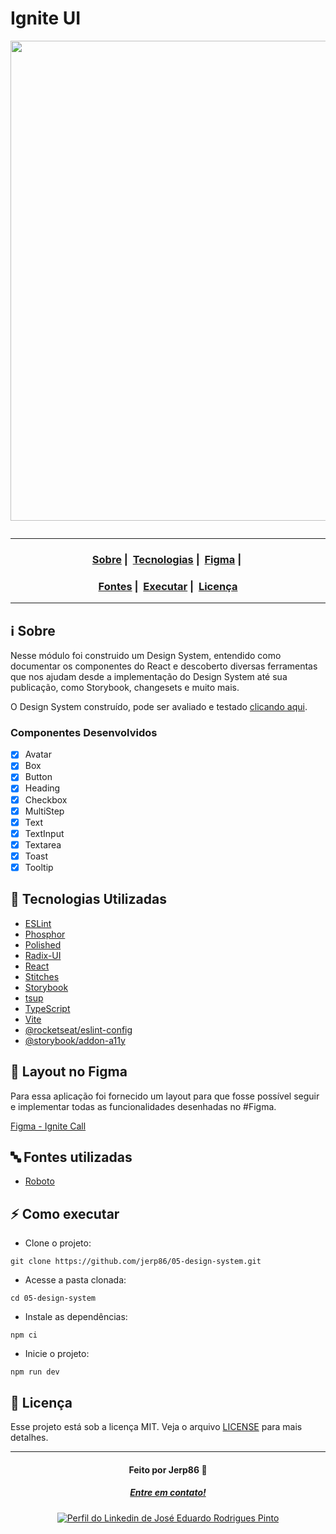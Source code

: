 # Ignite UI

<p align="center" >
  <img src="https://user-images.githubusercontent.com/54115624/219539322-d15feaab-8b18-4fd8-80ae-a84988b0ee5f.png" alt="" width="768" />
</>

<p align="center">
  <a href="LICENSE">
    <img src="https://img.shields.io/badge/License-MIT-green.svg" alt="" />
  </a>
</p>

---

<h3 align="center">
  <a href="#information_source-sobre">Sobre</a>&nbsp;|&nbsp;
  <a href="#rocket-tecnologias-utilizadas">Tecnologias</a>&nbsp;|&nbsp;
  <a href="#art-layout-no-figma">Figma</a>&nbsp;|&nbsp;
</h3>
<h3 align="center">
  <a href="#abc-fontes-utilizadas">Fontes</a>&nbsp;|&nbsp;
  <a href="#zap-como-executar">Executar</a>&nbsp;|&nbsp;
  <a href="#memo-licen%C3%A7a">Licença</a>
</h3>

---

## :information_source: Sobre

Nesse módulo foi construido um Design System, entendido como documentar os componentes do React e descoberto diversas ferramentas que nos ajudam desde a implementação do Design System até sua publicação, como Storybook, changesets e muito mais.

O Design System construído, pode ser avaliado e testado [clicando aqui](https://jerp86.github.io/05-design-system).

### Componentes Desenvolvidos

- [X] Avatar
- [X] Box
- [X] Button
- [X] Heading
- [X] Checkbox
- [X] MultiStep
- [X] Text
- [X] TextInput
- [X] Textarea
- [X] Toast
- [X] Tooltip

## :rocket: Tecnologias Utilizadas

- [ESLint](https://eslint.org/)
- [Phosphor](https://phosphoricons.com/)
- [Polished](https://polished.js.org/)
- [Radix-UI](https://www.radix-ui.com/)
- [React](https://reactjs.org/)
- [Stitches](https://stitches.dev/)
- [Storybook](https://storybook.js.org/)
- [tsup](https://tsup.egoist.dev/)
- [TypeScript](https://www.typescriptlang.org/)
- [Vite](https://vitejs.dev/)
- [@rocketseat/eslint-config](https://github.com/rocketseat/eslint-config-rocketseat#readme)
- [@storybook/addon-a11y](https://storybook.js.org/addons/@storybook/addon-a11y)

## :art: Layout no Figma

Para essa aplicação foi fornecido um layout para que fosse possível seguir e implementar todas as funcionalidades desenhadas no #Figma.

[Figma - Ignite Call](https://www.figma.com/community/file/1161274296921389678)

## :abc: Fontes utilizadas

- [Roboto](https://fonts.google.com/specimen/Roboto)

## :zap: Como executar

- Clone o projeto:
```
git clone https://github.com/jerp86/05-design-system.git
```

- Acesse a pasta clonada:
```
cd 05-design-system
```

- Instale as dependências:
```
npm ci
```

- Inicie o projeto:
```
npm run dev
```

## :memo: Licença

Esse projeto está sob a licença MIT. Veja o arquivo [LICENSE](LICENSE) para mais detalhes.

---

<h4 align="center">
  Feito por Jerp86 👋️
</h4>
<h5 align="center">
  <a href="mailto:jerp.dev@gmail.com">Entre em contato!</a>
</h5>

<p align="center">
  <a href="https://www.linkedin.com/in/jerp/">
    <img alt="Perfil do Linkedin de José Eduardo Rodrigues Pinto" src="https://img.shields.io/badge/LinkedIn-jerp-0e76a8?style=flat&logoColor=white&logo=linkedin">
  </a>
</p>
